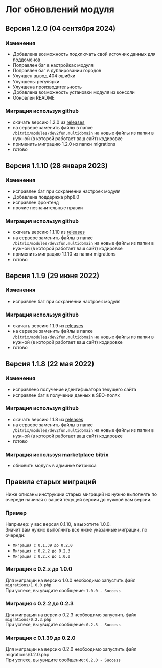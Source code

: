 # Лог обновлений модуля

## Версия 1.2.0 (04 сентября 2024)

### Изменения
- Добавлена возможность подключать свой источник данных для поддоменов
- Поправлен баг в настройках модуля
- Поправлен баг в дублировании городов
- Улучшен вывод 404 ошибки
- Улучшены регулярки
- Улучшена производительность
- Добавлена возможность установки модуля из консоли
- Обновлен README

### Миграция используя github
* скачать версию 1.2.0 из [releases](https://github.com/darkfriend/dev2fun.multidomain/releases)
* на сервере заменить файлы в папке `/bitrix/modules/dev2fun.multidomain` на новые файлы из папки в нужной (в которой работает ваш сайт) кодировке
* применить миграцию 1.2.0 из папки migrations
* готово

## Версия 1.1.10 (28 января 2023)

### Изменения
* исправлен баг при сохранении настроек модуля
* Добавлена поддержка php8.0
* исправлен фронтенд
* прочие незначительные правки

### Миграция используя github
* скачать версию 1.1.10 из [releases](https://github.com/darkfriend/dev2fun.multidomain/releases)
* на сервере заменить файлы в папке `/bitrix/modules/dev2fun.multidomain` на новые файлы из папки в нужной (в которой работает ваш сайт) кодировке
* применить миграцию 1.1.10 из папки migrations
* готово

## Версия 1.1.9 (29 июня 2022)

### Изменения
* исправлен баг при сохранении настроек модуля

### Миграция используя github
* скачать версию 1.1.9 из [releases](https://github.com/darkfriend/dev2fun.multidomain/releases)
* на сервере заменить файлы в папке `/bitrix/modules/dev2fun.multidomain` на новые файлы из папки в нужной (в которой работает ваш сайт) кодировке
* готово

## Версия 1.1.8 (22 мая 2022)

### Изменения
* исправлено получение идентификатора текущего сайта
* исправлен баг в получении данных в SEO-полях

### Миграция используя github
* скачать версию 1.1.8 из [releases](https://github.com/darkfriend/dev2fun.multidomain/releases)
* на сервере заменить файлы в папке `/bitrix/modules/dev2fun.multidomain` на новые файлы из папки в нужной (в которой работает ваш сайт) кодировке
* готово

### Миграция используя marketplace bitrix
* обновить модуль в админке битрикса


## Правила старых миграций

Ниже описаны инструкции старых миграций их нужно выполнять по очереди начиная с вашей текущей версии до нужной вам версии.

### Пример
Например: у вас версия 0.1.10, а вы хотите 1.0.0.\
Значит вам нужно выполнить все ниже указанные миграции, по очереди:
* `Миграция с 0.1.39 до 0.2.0`
* `Миграция с 0.2.2 до 0.2.3`
* `Миграция с 0.2.х до 1.0.0`


### Миграция с 0.2.х до 1.0.0
Для миграции на версию 1.0.0 необходимо запустить файл `migrations/1.0.0.php`\
При успехе, вы увидите сообщение: `1.0.0 - Success`

### Миграция с 0.2.2 до 0.2.3
Для миграции на версию 0.2.3 необходимо запустить файл `migrations/0.2.3.php`\
При успехе, вы увидите сообщение: `0.2.3 - Success`

### Миграция с 0.1.39 до 0.2.0
Для миграции на версию 0.2.0 необходимо запустить файл migrations/0.2.0.php\
При успехе, вы увидите сообщение: `0.2.0 - Success`



